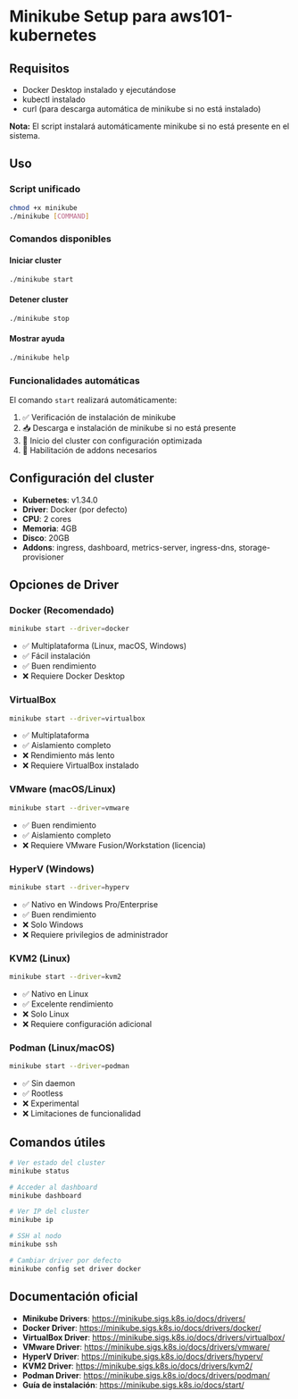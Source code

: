 # Minikube Setup para aws101-kubernetes

## Requisitos

- Docker Desktop instalado y ejecutándose
- kubectl instalado
- curl (para descarga automática de minikube si no está instalado)

**Nota:** El script instalará automáticamente minikube si no está presente en el sistema.

## Uso

### Script unificado

```bash
chmod +x minikube
./minikube [COMMAND]
```

### Comandos disponibles

#### Iniciar cluster
```bash
./minikube start
```

#### Detener cluster
```bash
./minikube stop
```

#### Mostrar ayuda
```bash
./minikube help
```

### Funcionalidades automáticas

El comando `start` realizará automáticamente:
1. ✅ Verificación de instalación de minikube
2. 📥 Descarga e instalación de minikube si no está presente
3. 🚀 Inicio del cluster con configuración optimizada
4. 🔧 Habilitación de addons necesarios

## Configuración del cluster

- **Kubernetes**: v1.34.0
- **Driver**: Docker (por defecto)
- **CPU**: 2 cores
- **Memoria**: 4GB
- **Disco**: 20GB
- **Addons**: ingress, dashboard, metrics-server, ingress-dns, storage-provisioner

## Opciones de Driver

### Docker (Recomendado)

```bash
minikube start --driver=docker
```

- ✅ Multiplataforma (Linux, macOS, Windows)
- ✅ Fácil instalación
- ✅ Buen rendimiento
- ❌ Requiere Docker Desktop

### VirtualBox

```bash
minikube start --driver=virtualbox
```

- ✅ Multiplataforma
- ✅ Aislamiento completo
- ❌ Rendimiento más lento
- ❌ Requiere VirtualBox instalado

### VMware (macOS/Linux)

```bash
minikube start --driver=vmware
```

- ✅ Buen rendimiento
- ✅ Aislamiento completo
- ❌ Requiere VMware Fusion/Workstation (licencia)

### HyperV (Windows)

```bash
minikube start --driver=hyperv
```

- ✅ Nativo en Windows Pro/Enterprise
- ✅ Buen rendimiento
- ❌ Solo Windows
- ❌ Requiere privilegios de administrador

### KVM2 (Linux)

```bash
minikube start --driver=kvm2
```

- ✅ Nativo en Linux
- ✅ Excelente rendimiento
- ❌ Solo Linux
- ❌ Requiere configuración adicional

### Podman (Linux/macOS)

```bash
minikube start --driver=podman
```

- ✅ Sin daemon
- ✅ Rootless
- ❌ Experimental
- ❌ Limitaciones de funcionalidad

## Comandos útiles

```bash
# Ver estado del cluster
minikube status

# Acceder al dashboard
minikube dashboard

# Ver IP del cluster
minikube ip

# SSH al nodo
minikube ssh

# Cambiar driver por defecto
minikube config set driver docker
```

## Documentación oficial

- **Minikube Drivers**: https://minikube.sigs.k8s.io/docs/drivers/
- **Docker Driver**: https://minikube.sigs.k8s.io/docs/drivers/docker/
- **VirtualBox Driver**: https://minikube.sigs.k8s.io/docs/drivers/virtualbox/
- **VMware Driver**: https://minikube.sigs.k8s.io/docs/drivers/vmware/
- **HyperV Driver**: https://minikube.sigs.k8s.io/docs/drivers/hyperv/
- **KVM2 Driver**: https://minikube.sigs.k8s.io/docs/drivers/kvm2/
- **Podman Driver**: https://minikube.sigs.k8s.io/docs/drivers/podman/
- **Guía de instalación**: https://minikube.sigs.k8s.io/docs/start/

